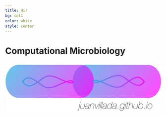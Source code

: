 ```yaml
---
title: Hi!
bg: col1
color: white
style: center
---
```


# Computational Microbiology

<img src="img/github_page.png" width="700px">




 

